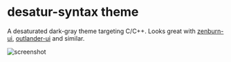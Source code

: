 # desatur-syntax theme

A desaturated dark-gray theme targeting C/C++. Looks great with [zenburn-ui](https://atom.io/themes/zenburn-ui), [outlander-ui](https://atom.io/themes/outlander-ui) and similar.

![screenshot](https://cloud.githubusercontent.com/assets/6134003/16991580/71920100-4eb5-11e6-9566-15c485ebe3e1.png)
